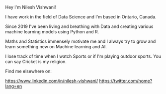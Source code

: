 Hey I'm Nilesh Vishwani!

I have work in the field of Data Science and I'm based in Ontario, Canada.

Since 2019 I've been living and breathing with Data and creating various machine learning models using Python and R.

Maths and Statistics immensely motivate me and I always try to grow and learn something new on Machine learning and AI.

I lose track of time when I watch Sports or if I'm playing outdoor sports. You can say Cricket is my religion.

Find me elsewhere on:

https://www.linkedin.com/in/nilesh-vishwani/
https://twitter.com/home?lang=en  

